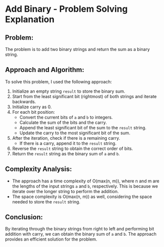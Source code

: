 # Add Binary - Problem Solving Explanation

## Problem:
The problem is to add two binary strings and return the sum as a binary string.

## Approach and Algorithm:
To solve this problem, I used the following approach:

1. Initialize an empty string `result` to store the binary sum.
2. Start from the least significant bit (rightmost) of both strings and iterate backwards.
3. Initialize carry as 0.
4. For each bit position:
   - Convert the current bits of `a` and `b` to integers.
   - Calculate the sum of the bits and the carry.
   - Append the least significant bit of the sum to the `result` string.
   - Update the carry to the most significant bit of the sum.
5. After the iteration, check if there is a remaining carry.
   - If there is a carry, append it to the `result` string.
6. Reverse the `result` string to obtain the correct order of bits.
7. Return the `result` string as the binary sum of `a` and `b`.

## Complexity Analysis:
- The approach has a time complexity of O(max(n, m)), where n and m are the lengths of the input strings `a` and `b`, respectively. This is because we iterate over the longer string to perform the addition.
- The space complexity is O(max(n, m)) as well, considering the space needed to store the `result` string.

## Conclusion:
By iterating through the binary strings from right to left and performing bit addition with carry, we can obtain the binary sum of `a` and `b`. The approach provides an efficient solution for the problem.

